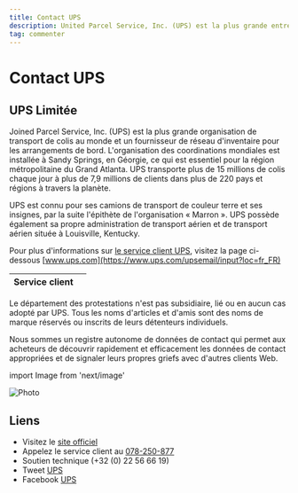 ```yaml
---
title: Contact UPS
description: United Parcel Service, Inc. (UPS) est la plus grande entreprise..
tag: commenter
---
```


# Contact UPS

## UPS Limitée

Joined Parcel Service, Inc. (UPS) est la plus grande organisation de transport de colis au monde et un fournisseur de réseau d'inventaire pour les arrangements de bord. L'organisation des coordinations mondiales est installée à Sandy Springs, en Géorgie, ce qui est essentiel pour la région métropolitaine du Grand Atlanta. UPS transporte plus de 15 millions de colis chaque jour à plus de 7,9 millions de clients dans plus de 220 pays et régions à travers la planète.

UPS est connu pour ses camions de transport de couleur terre et ses insignes, par la suite l'épithète de l'organisation « Marron ». UPS possède également sa propre administration de transport aérien et de transport aérien située à Louisville, Kentucky.

Pour plus d'informations sur [le service client UPS](https://lesservicesclients.fr/ups/), visitez la page ci-dessous [www.ups.com](https://www.ups.com/upsemail/input?loc=fr_FR)

| **Service client** |                                                                                                         |
| ---------- | --------------------------------------------------------------------------------------------------------------------------- |
Le département des protestations n'est pas subsidiaire, lié ou en aucun cas adopté par UPS. Tous les noms d'articles et d'amis sont des noms de marque réservés ou inscrits de leurs détenteurs individuels.

Nous sommes un registre autonome de données de contact qui permet aux acheteurs de découvrir rapidement et efficacement les données de contact appropriées et de signaler leurs propres griefs avec d'autres clients Web.

import Image from 'next/image'

<Image
  src="/images/ups.jpg"
  alt="Photo"
  width={210}
  height={210}
  priority
  className="next-image"
/>

## Liens

- Visitez le [site officiel](https://www.ups.com/be/fr/help-support-center.page?)
- Appelez le service client au [078-250-877](078-250-877)
- Soutien technique (+32 (0) 22 56 66 19)
- Tweet [UPS](https://twitter.com/ups_fr)
- Facebook [UPS](https://www.facebook.com/ups/)

[^1]: Footnote **can have markup**

    and multiple paragraphs.

[^2]: Footnote text.
